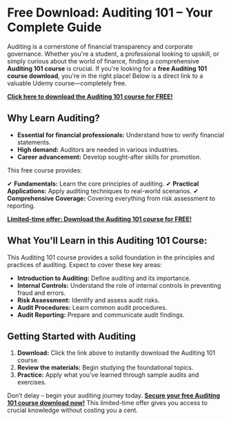 # Free Download: Auditing 101 – Your Complete Guide

Auditing is a cornerstone of financial transparency and corporate governance. Whether you're a student, a professional looking to upskill, or simply curious about the world of finance, finding a comprehensive **Auditing 101 course** is crucial. If you're looking for a **free Auditing 101 course download**, you're in the right place! Below is a direct link to a valuable Udemy course—completely free.

[**Click here to download the Auditing 101 course for FREE!**](https://udemywork.com/auditing-101)

## Why Learn Auditing?

*   **Essential for financial professionals:** Understand how to verify financial statements.
*   **High demand:** Auditors are needed in various industries.
*   **Career advancement:** Develop sought-after skills for promotion.

This free course provides:

✔ **Fundamentals:** Learn the core principles of auditing.
✔ **Practical Applications:** Apply auditing techniques to real-world scenarios.
✔ **Comprehensive Coverage:** Covering everything from risk assessment to reporting.

[**Limited-time offer: Download the Auditing 101 course for FREE!**](https://udemywork.com/auditing-101)

## What You'll Learn in this Auditing 101 Course:

This Auditing 101 course provides a solid foundation in the principles and practices of auditing. Expect to cover these key areas:

*   **Introduction to Auditing:** Define auditing and its importance.
*   **Internal Controls:** Understand the role of internal controls in preventing fraud and errors.
*   **Risk Assessment:** Identify and assess audit risks.
*   **Audit Procedures:** Learn common audit procedures.
*   **Audit Reporting:** Prepare and communicate audit findings.

## Getting Started with Auditing

1.  **Download:** Click the link above to instantly download the Auditing 101 course.
2.  **Review the materials:** Begin studying the foundational topics.
3.  **Practice:** Apply what you’ve learned through sample audits and exercises.

Don’t delay – begin your auditing journey today. [**Secure your free Auditing 101 course download now!**](https://udemywork.com/auditing-101) This limited-time offer gives you access to crucial knowledge without costing you a cent.
